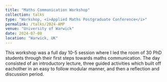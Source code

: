 ```yaml
---
title: "Maths Communication Workshop"
collection: talks
type: "Workshop, <i>Applied Maths Postgraduate Conference</i>"
permalink: /talks/2024-AMP
venue: "University of Warwick"
date: 2024-07-08
location: "Warwick, UK"
---
```


This workshop was a full day 10-5 session where I led the room of 30 PhD students through their first steps towards maths communication. The day consisted of an introductory lecture, three guided activities which built off eachother in an easy to follow modular manner, and then a reflection and discussion period.